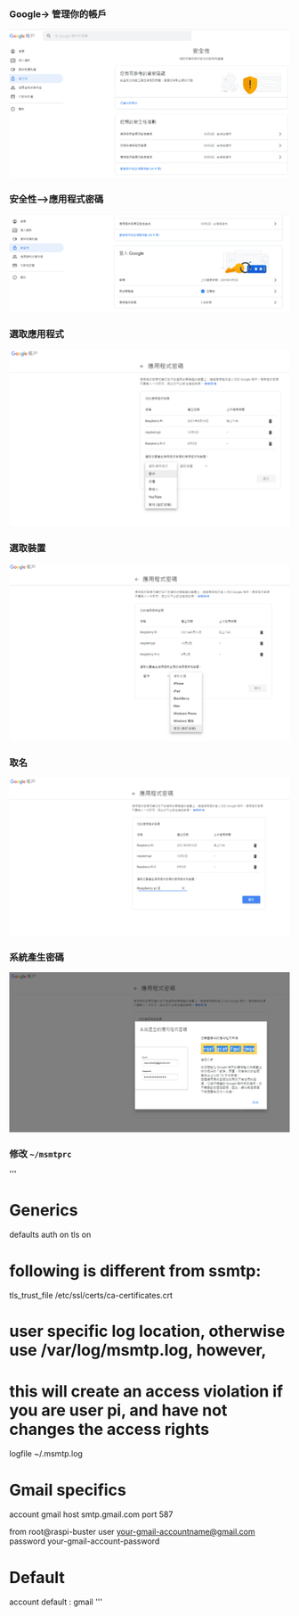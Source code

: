 ### Google-> 管理你的帳戶
![安全性](https://github.com/jumbokh/csu1111-class/blob/main/robots/images/secure1.PNG)
### 安全性-->應用程式密碼
![應用程式](https://github.com/jumbokh/csu1111-class/blob/main/robots/images/secure2.PNG)
### 選取應用程式
![選取應用程式](https://github.com/jumbokh/csu1111-class/blob/main/robots/images/secure3.PNG)
### 選取裝置
![選取裝置](https://github.com/jumbokh/csu1111-class/blob/main/robots/images/secure4.PNG)
### 取名
![取名](https://github.com/jumbokh/csu1111-class/blob/main/robots/images/secure5.PNG)
### 系統產生密碼
![密碼](https://github.com/jumbokh/csu1111-class/blob/main/robots/images/secure6.PNG)
### 修改 `~/msmtprc`
'''
# Generics
defaults
auth           on
tls            on
# following is different from ssmtp:
tls_trust_file /etc/ssl/certs/ca-certificates.crt
# user specific log location, otherwise use /var/log/msmtp.log, however, 
# this will create an access violation if you are user pi, and have not changes the access rights
logfile        ~/.msmtp.log

# Gmail specifics
account        gmail
host           smtp.gmail.com
port           587

from          root@raspi-buster
user           your-gmail-accountname@gmail.com
password       your-gmail-account-password

# Default
account default : gmail
'''
